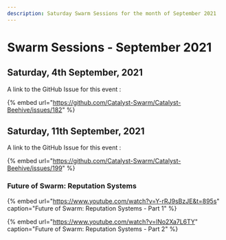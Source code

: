 ```yaml
---
description: Saturday Swarm Sessions for the month of September 2021
---
```


# Swarm Sessions - September 2021

## Saturday, 4th September, 2021

A link to the GitHub Issue for this event :

{% embed url="https://github.com/Catalyst-Swarm/Catalyst-Beehive/issues/182" %}

## Saturday, 11th September, 2021

A link to the GitHub Issue for this event :

{% embed url="https://github.com/Catalyst-Swarm/Catalyst-Beehive/issues/199" %}

### Future of Swarm: Reputation Systems

{% embed url="https://www.youtube.com/watch?v=Y-rRJ9sBzJE&t=895s" caption="Future of Swarm: Reputation Systems - Part 1" %}

{% embed url="https://www.youtube.com/watch?v=lNo2Xa7L6TY" caption="Future of Swarm: Reputation Systems - Part 2" %}







#### 

